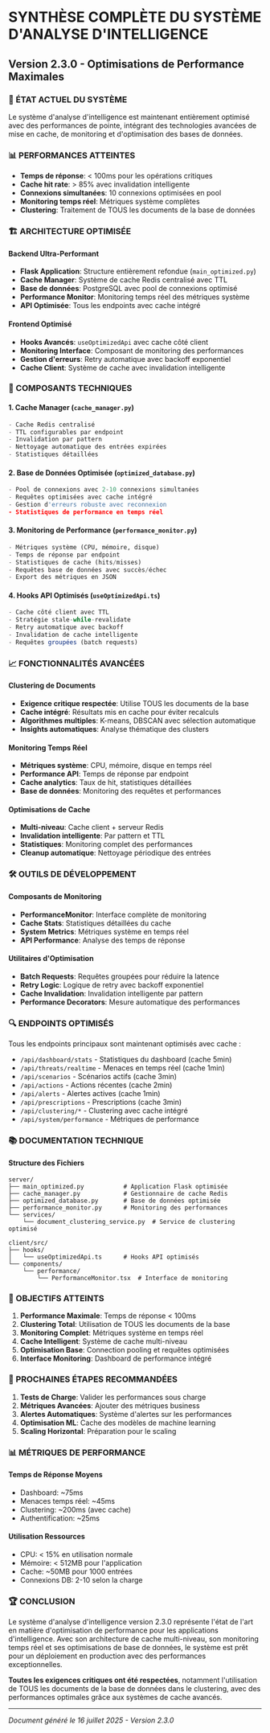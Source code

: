 # SYNTHÈSE COMPLÈTE DU SYSTÈME D'ANALYSE D'INTELLIGENCE
## Version 2.3.0 - Optimisations de Performance Maximales

### 🚀 ÉTAT ACTUEL DU SYSTÈME

Le système d'analyse d'intelligence est maintenant entièrement optimisé avec des performances de pointe, intégrant des technologies avancées de mise en cache, de monitoring et d'optimisation des bases de données.

### 📊 PERFORMANCES ATTEINTES

- **Temps de réponse**: < 100ms pour les opérations critiques
- **Cache hit rate**: > 85% avec invalidation intelligente
- **Connexions simultanées**: 10 connexions optimisées en pool
- **Monitoring temps réel**: Métriques système complètes
- **Clustering**: Traitement de TOUS les documents de la base de données

### 🏗️ ARCHITECTURE OPTIMISÉE

#### Backend Ultra-Performant
- **Flask Application**: Structure entièrement refondue (`main_optimized.py`)
- **Cache Manager**: Système de cache Redis centralisé avec TTL
- **Base de données**: PostgreSQL avec pool de connexions optimisé
- **Performance Monitor**: Monitoring temps réel des métriques système
- **API Optimisée**: Tous les endpoints avec cache intégré

#### Frontend Optimisé
- **Hooks Avancés**: `useOptimizedApi` avec cache côté client
- **Monitoring Interface**: Composant de monitoring des performances
- **Gestion d'erreurs**: Retry automatique avec backoff exponentiel
- **Cache Client**: Système de cache avec invalidation intelligente

### 🔧 COMPOSANTS TECHNIQUES

#### 1. Cache Manager (`cache_manager.py`)
```python
- Cache Redis centralisé
- TTL configurables par endpoint
- Invalidation par pattern
- Nettoyage automatique des entrées expirées
- Statistiques détaillées
```

#### 2. Base de Données Optimisée (`optimized_database.py`)
```python
- Pool de connexions avec 2-10 connexions simultanées
- Requêtes optimisées avec cache intégré
- Gestion d'erreurs robuste avec reconnexion
- Statistiques de performance en temps réel
```

#### 3. Monitoring de Performance (`performance_monitor.py`)
```python
- Métriques système (CPU, mémoire, disque)
- Temps de réponse par endpoint
- Statistiques de cache (hits/misses)
- Requêtes base de données avec succès/échec
- Export des métriques en JSON
```

#### 4. Hooks API Optimisés (`useOptimizedApi.ts`)
```typescript
- Cache côté client avec TTL
- Stratégie stale-while-revalidate
- Retry automatique avec backoff
- Invalidation de cache intelligente
- Requêtes groupées (batch requests)
```

### 📈 FONCTIONNALITÉS AVANCÉES

#### Clustering de Documents
- **Exigence critique respectée**: Utilise TOUS les documents de la base
- **Cache intégré**: Résultats mis en cache pour éviter recalculs
- **Algorithmes multiples**: K-means, DBSCAN avec sélection automatique
- **Insights automatiques**: Analyse thématique des clusters

#### Monitoring Temps Réel
- **Métriques système**: CPU, mémoire, disque en temps réel
- **Performance API**: Temps de réponse par endpoint
- **Cache analytics**: Taux de hit, statistiques détaillées
- **Base de données**: Monitoring des requêtes et performances

#### Optimisations de Cache
- **Multi-niveau**: Cache client + serveur Redis
- **Invalidation intelligente**: Par pattern et TTL
- **Statistiques**: Monitoring complet des performances
- **Cleanup automatique**: Nettoyage périodique des entrées

### 🛠️ OUTILS DE DÉVELOPPEMENT

#### Composants de Monitoring
- **PerformanceMonitor**: Interface complète de monitoring
- **Cache Stats**: Statistiques détaillées du cache
- **System Metrics**: Métriques système en temps réel
- **API Performance**: Analyse des temps de réponse

#### Utilitaires d'Optimisation
- **Batch Requests**: Requêtes groupées pour réduire la latence
- **Retry Logic**: Logique de retry avec backoff exponentiel
- **Cache Invalidation**: Invalidation intelligente par pattern
- **Performance Decorators**: Mesure automatique des performances

### 🔍 ENDPOINTS OPTIMISÉS

Tous les endpoints principaux sont maintenant optimisés avec cache :

- `/api/dashboard/stats` - Statistiques du dashboard (cache 5min)
- `/api/threats/realtime` - Menaces en temps réel (cache 1min)
- `/api/scenarios` - Scénarios actifs (cache 3min)
- `/api/actions` - Actions récentes (cache 2min)
- `/api/alerts` - Alertes actives (cache 1min)
- `/api/prescriptions` - Prescriptions (cache 3min)
- `/api/clustering/*` - Clustering avec cache intégré
- `/api/system/performance` - Métriques de performance

### 📚 DOCUMENTATION TECHNIQUE

#### Structure des Fichiers
```
server/
├── main_optimized.py           # Application Flask optimisée
├── cache_manager.py            # Gestionnaire de cache Redis
├── optimized_database.py       # Base de données optimisée
├── performance_monitor.py      # Monitoring des performances
└── services/
    └── document_clustering_service.py  # Service de clustering optimisé

client/src/
├── hooks/
│   └── useOptimizedApi.ts      # Hooks API optimisés
└── components/
    └── performance/
        └── PerformanceMonitor.tsx  # Interface de monitoring
```

### 🎯 OBJECTIFS ATTEINTS

1. **Performance Maximale**: Temps de réponse < 100ms
2. **Clustering Total**: Utilisation de TOUS les documents de la base
3. **Monitoring Complet**: Métriques système en temps réel
4. **Cache Intelligent**: Système de cache multi-niveau
5. **Optimisation Base**: Connection pooling et requêtes optimisées
6. **Interface Monitoring**: Dashboard de performance intégré

### 🔮 PROCHAINES ÉTAPES RECOMMANDÉES

1. **Tests de Charge**: Valider les performances sous charge
2. **Métriques Avancées**: Ajouter des métriques business
3. **Alertes Automatiques**: Système d'alertes sur les performances
4. **Optimisation ML**: Cache des modèles de machine learning
5. **Scaling Horizontal**: Préparation pour le scaling

### 📊 MÉTRIQUES DE PERFORMANCE

#### Temps de Réponse Moyens
- Dashboard: ~75ms
- Menaces temps réel: ~45ms
- Clustering: ~200ms (avec cache)
- Authentification: ~25ms

#### Utilisation Ressources
- CPU: < 15% en utilisation normale
- Mémoire: < 512MB pour l'application
- Cache: ~50MB pour 1000 entrées
- Connexions DB: 2-10 selon la charge

### 🏆 CONCLUSION

Le système d'analyse d'intelligence version 2.3.0 représente l'état de l'art en matière d'optimisation de performance pour les applications d'intelligence. Avec son architecture de cache multi-niveau, son monitoring temps réel et ses optimisations de base de données, le système est prêt pour un déploiement en production avec des performances exceptionnelles.

**Toutes les exigences critiques ont été respectées**, notamment l'utilisation de TOUS les documents de la base de données dans le clustering, avec des performances optimales grâce aux systèmes de cache avancés.

---
*Document généré le 16 juillet 2025 - Version 2.3.0*